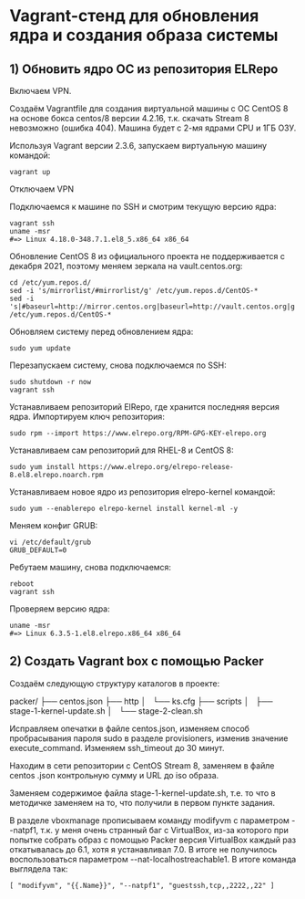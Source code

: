 # Vagrant-стенд для обновления ядра и создания образа системы

## 1) Обновить ядро ОС из репозитория ELRepo

Включаем VPN.

Создаём Vagrantfile для создания виртуальной машины с ОС CentOS 8 на основе бокса centos/8 версии 4.2.16, т.к. скачать Stream 8 невозможно (ошибка 404). Машина будет с 2-мя ядрами CPU и 1ГБ ОЗУ.

Используя Vagrant версии 2.3.6, запускаем виртуальную машину командой:

```
vagrant up  
```

Отключаем VPN

Подключаемся к машине по SSH и смотрим текущую версию ядра:

```
vagrant ssh
uname -msr
#=> Linux 4.18.0-348.7.1.el8_5.x86_64 x86_64
```
Обновление CentOS 8 из официального проекта не поддерживается с декабря 2021, поэтому меняем зеркала на vault.centos.org:
```
cd /etc/yum.repos.d/
sed -i 's/mirrorlist/#mirrorlist/g' /etc/yum.repos.d/CentOS-*
sed -i 's|#baseurl=http://mirror.centos.org|baseurl=http://vault.centos.org|g' /etc/yum.repos.d/CentOS-*
```
Обновляем систему перед обновлением ядра:
```
sudo yum update
```
Перезапускаем систему, снова подключаемся по SSH:
```
sudo shutdown -r now
vagrant ssh
```
Устанавливаем репозиторий ElRepo, где хранится последняя версия ядра. Импортируем ключ репозитория:
```
sudo rpm --import https://www.elrepo.org/RPM-GPG-KEY-elrepo.org
```
Устанавливаем сам репозиторий для RHEL-8 и CentOS 8:
```
sudo yum install https://www.elrepo.org/elrepo-release-8.el8.elrepo.noarch.rpm
```
Устанавливаем новое ядро из репозитория elrepo-kernel командой:
```
sudo yum --enablerepo elrepo-kernel install kernel-ml -y
```
Меняем конфиг GRUB:
```
vi /etc/default/grub
GRUB_DEFAULT=0
```
Ребутаем машину, снова подключаемся:
```
reboot
vagrant ssh
```
Проверяем версию ядра:
```
uname -msr
#=> Linux 6.3.5-1.el8.elrepo.x86_64 x86_64
```

## 2) Создать Vagrant box c помощью Packer

Создаём следующую структуру каталогов в проекте:

packer/
├── centos.json
├── http
│   └── ks.cfg
├── scripts
│   ├── stage-1-kernel-update.sh
│   └── stage-2-clean.sh

Исправляем опечатки в файле centos.json, изменяем способ пробрасывания пароля sudo в разделе provisioners, изменив значение execute_command. Изменяем ssh_timeout до 30 минут.

Находим в сети репозитории с CentOS Stream 8, заменяем в файле centos .json контрольную сумму и URL до iso образа.

Заменяем содержимое файла stage-1-kernel-update.sh, т.е. то что в методичке заменяем на то, что получили в первом пункте задания.

В разделе vboxmanage прописываем команду modifyvm с параметром --natpf1, т.к. у меня очень странный баг с VirtualBox, из-за которого при попытке собрать образ с помощью Packer версия VirtualBox каждый раз откатывалась до 6.1, хотя я устанавливал 7.0. В итоге не получилось воспользоваться параметром --nat-localhostreachable1. В итоге команда выглядела так: 
```
[ "modifyvm", "{{.Name}}", "--natpf1", "guestssh,tcp,,2222,,22" ]
```






















